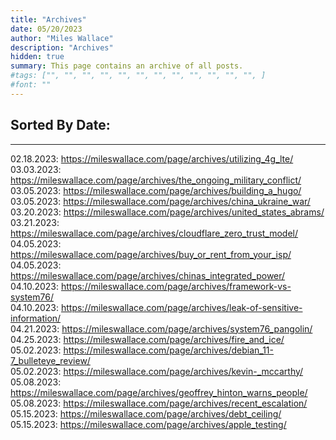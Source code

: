 ```yaml
---
title: "Archives"
date: 05/20/2023
author: "Miles Wallace"
description: "Archives"
hidden: true
summary: This page contains an archive of all posts.
#tags: ["", "", "", "", "", "", "", "", "", "", "", "", ]
#font: ""
---
```

## Sorted By Date:
____
02.18.2023: https://mileswallace.com/page/archives/utilizing_4g_lte/  
03.03.2023: https://mileswallace.com/page/archives/the_ongoing_military_conflict/    
03.05.2023: https://mileswallace.com/page/archives/building_a_hugo/     
03.05.2023: https://mileswallace.com/page/archives/china_ukraine_war/      
03.20.2023: https://mileswallace.com/page/archives/united_states_abrams/    
03.21.2023: https://mileswallace.com/page/archives/cloudflare_zero_trust_model/    
04.05.2023: https://mileswallace.com/page/archives/buy_or_rent_from_your_isp/    
04.05.2023: https://mileswallace.com/page/archives/chinas_integrated_power/      
04.10.2023: https://mileswallace.com/page/archives/framework-vs-system76/    
04.10.2023: https://mileswallace.com/page/archives/leak-of-sensitive-information/     
04.21.2023: https://mileswallace.com/page/archives/system76_pangolin/   
04.25.2023: https://mileswallace.com/page/archives/fire_and_ice/   
05.02.2023: https://mileswallace.com/page/archives/debian_11-7_bulleteye_review/     
05.02.2023: https://mileswallace.com/page/archives/kevin-_mccarthy/   
05.08.2023: https://mileswallace.com/page/archives/geoffrey_hinton_warns_people/     
05.08.2023: https://mileswallace.com/page/archives/recent_escalation/   
05.15.2023: https://mileswallace.com/page/archives/debt_ceiling/   
05.15.2023: https://mileswallace.com/page/archives/apple_testing/    